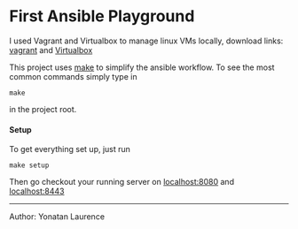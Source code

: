 # First Ansible Playground
I used Vagrant and Virtualbox to manage linux VMs locally, download links: [vagrant](https://www.vagrantup.com/downloads.html) and [Virtualbox](https://www.virtualbox.org/wiki/Downloads)

This project uses [make](https://opensource.com/article/18/8/what-how-makefile) to simplify the ansible workflow. To see the most common commands simply type in
```
make
```
in the project root.

#### Setup
To get everything set up, just run
```
make setup
```

Then go checkout your running server on [localhost:8080](http://localhost:8080) and [localhost:8443](https://localhost:8443)

---
Author: Yonatan Laurence
